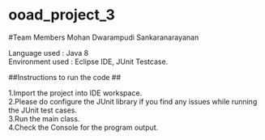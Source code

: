 # ooad_project_3

#Team Members
Mohan Dwarampudi
Sankaranarayanan

Language used : Java 8
<br/>
Environment used : Eclipse IDE, JUnit Testcase.
<br/>

##Instructions to run the code ##

1.Import the project into IDE workspace.
<br/>
2.Please do configure the JUnit library if you find any issues while running the JUnit test cases.
<br/>
3.Run the main class.
<br/>
4.Check the Console for the program output.

